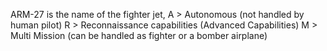 ARM-27 is the name of the fighter jet, 
A > Autonomous (not handled by human pilot)
R > Reconnaissance capabilities (Advanced Capabilities)
M > Multi Mission (can be handled as fighter or a bomber airplane)

